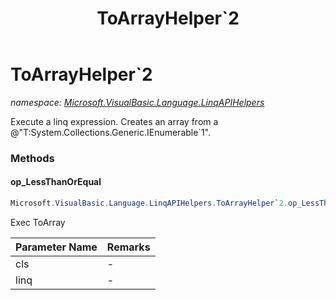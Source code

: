 ﻿---
title: ToArrayHelper`2
---

# ToArrayHelper`2
_namespace: [Microsoft.VisualBasic.Language.LinqAPIHelpers](N-Microsoft.VisualBasic.Language.LinqAPIHelpers.html)_

Execute a linq expression. Creates an array from a @"T:System.Collections.Generic.IEnumerable`1".

### Methods

#### op_LessThanOrEqual
```csharp
Microsoft.VisualBasic.Language.LinqAPIHelpers.ToArrayHelper`2.op_LessThanOrEqual(Microsoft.VisualBasic.Language.LinqAPIHelpers.ToArrayHelper{`0,`1},System.Func{`0,System.Int32,`1})
```
Exec ToArray

|Parameter Name|Remarks|
|--------------|-------|
|cls|-|
|linq|-|





